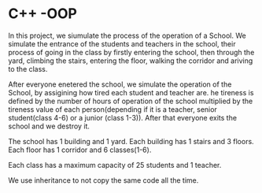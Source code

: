 # C++ -OOP
In this project, we siumulate the process of the operation of a School. We simulate the entrance of the students and teachers in the school, their process of going in the class by firstly entering the school, then through the yard, climbing the stairs, entering the floor, walking the corridor and ariving to the class. 


After everyone enetered the school, we simulate the operation of the School, by assigining how tired each student and teacher are. he tireness is defined by the number of hours of operation of the school multiplied by the tireness value of each person(depending if it is a teacher,  senior student(class 4-6) or a junior (class 1-3)). After that everyone exits the school and we destroy it.

The school has 1 building and 1 yard. Each building has 1 stairs and 3 floors. Each floor has 1 corridor and 6 classes(1-6). 

Each class has a maximum capacity of 25 students and 1 teacher. 

We use inheritance to not copy the same code all the time.
